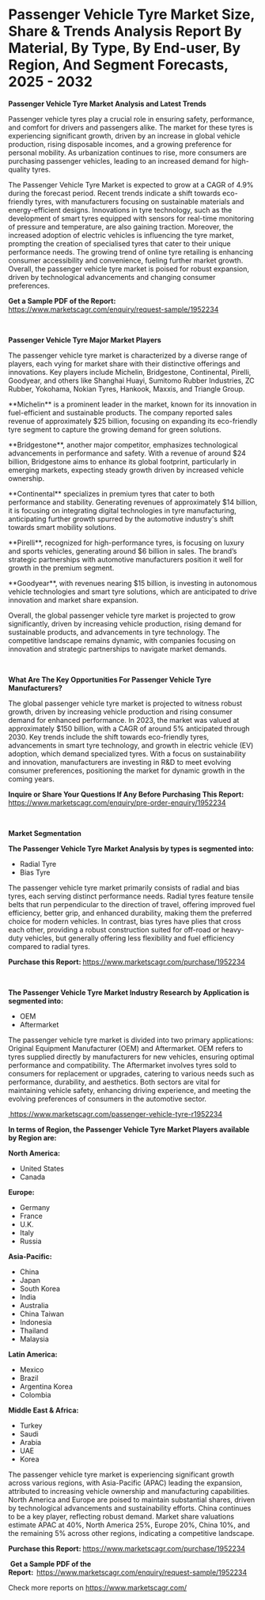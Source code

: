 <p><h1>Passenger Vehicle Tyre Market Size, Share & Trends Analysis Report By Material, By Type, By End-user, By Region, And Segment Forecasts, 2025 - 2032</h1></p><p><strong>Passenger Vehicle Tyre Market Analysis and Latest Trends</strong></p>
<p><p>Passenger vehicle tyres play a crucial role in ensuring safety, performance, and comfort for drivers and passengers alike. The market for these tyres is experiencing significant growth, driven by an increase in global vehicle production, rising disposable incomes, and a growing preference for personal mobility. As urbanization continues to rise, more consumers are purchasing passenger vehicles, leading to an increased demand for high-quality tyres.</p><p>The Passenger Vehicle Tyre Market is expected to grow at a CAGR of 4.9% during the forecast period. Recent trends indicate a shift towards eco-friendly tyres, with manufacturers focusing on sustainable materials and energy-efficient designs. Innovations in tyre technology, such as the development of smart tyres equipped with sensors for real-time monitoring of pressure and temperature, are also gaining traction. Moreover, the increased adoption of electric vehicles is influencing the tyre market, prompting the creation of specialised tyres that cater to their unique performance needs. The growing trend of online tyre retailing is enhancing consumer accessibility and convenience, fueling further market growth. Overall, the passenger vehicle tyre market is poised for robust expansion, driven by technological advancements and changing consumer preferences.</p></p>
<p><strong>Get a Sample PDF of the Report:&nbsp;</strong> <a href="https://www.marketscagr.com/enquiry/request-sample/1952234?utm_campaign=2468&utm_medium=2&utm_source=Github&utm_content=ia&utm_term=30032025&utm_id=passenger-vehicle-tyre">https://www.marketscagr.com/enquiry/request-sample/1952234</a></p>
<p>&nbsp;</p>
<p><strong>Passenger Vehicle Tyre Major Market Players</strong></p>
<p><p>The passenger vehicle tyre market is characterized by a diverse range of players, each vying for market share with their distinctive offerings and innovations. Key players include Michelin, Bridgestone, Continental, Pirelli, Goodyear, and others like Shanghai Huayi, Sumitomo Rubber Industries, ZC Rubber, Yokohama, Nokian Tyres, Hankook, Maxxis, and Triangle Group.</p><p>**Michelin** is a prominent leader in the market, known for its innovation in fuel-efficient and sustainable products. The company reported sales revenue of approximately $25 billion, focusing on expanding its eco-friendly tyre segment to capture the growing demand for green solutions.</p><p>**Bridgestone**, another major competitor, emphasizes technological advancements in performance and safety. With a revenue of around $24 billion, Bridgestone aims to enhance its global footprint, particularly in emerging markets, expecting steady growth driven by increased vehicle ownership.</p><p>**Continental** specializes in premium tyres that cater to both performance and stability. Generating revenues of approximately $14 billion, it is focusing on integrating digital technologies in tyre manufacturing, anticipating further growth spurred by the automotive industry's shift towards smart mobility solutions.</p><p>**Pirelli**, recognized for high-performance tyres, is focusing on luxury and sports vehicles, generating around $6 billion in sales. The brand’s strategic partnerships with automotive manufacturers position it well for growth in the premium segment.</p><p>**Goodyear**, with revenues nearing $15 billion, is investing in autonomous vehicle technologies and smart tyre solutions, which are anticipated to drive innovation and market share expansion.</p><p>Overall, the global passenger vehicle tyre market is projected to grow significantly, driven by increasing vehicle production, rising demand for sustainable products, and advancements in tyre technology. The competitive landscape remains dynamic, with companies focusing on innovation and strategic partnerships to navigate market demands.</p></p>
<p>&nbsp;</p>
<p><strong>What Are The Key Opportunities For Passenger Vehicle Tyre Manufacturers?</strong></p>
<p><p>The global passenger vehicle tyre market is projected to witness robust growth, driven by increasing vehicle production and rising consumer demand for enhanced performance. In 2023, the market was valued at approximately $150 billion, with a CAGR of around 5% anticipated through 2030. Key trends include the shift towards eco-friendly tyres, advancements in smart tyre technology, and growth in electric vehicle (EV) adoption, which demand specialized tyres. With a focus on sustainability and innovation, manufacturers are investing in R&D to meet evolving consumer preferences, positioning the market for dynamic growth in the coming years.</p></p>
<p><strong>Inquire or Share Your Questions If Any Before Purchasing This Report:</strong> <a href="https://www.marketscagr.com/enquiry/pre-order-enquiry/1952234?utm_campaign=2468&utm_medium=2&utm_source=Github&utm_content=ia&utm_term=30032025&utm_id=passenger-vehicle-tyre">https://www.marketscagr.com/enquiry/pre-order-enquiry/1952234</a></p>
<p>&nbsp;</p>
<p><strong>Market Segmentation</strong></p>
<p><strong>The Passenger Vehicle Tyre Market Analysis by types is segmented into:</strong></p>
<p><ul><li>Radial Tyre</li><li>Bias Tyre</li></ul></p>
<p><p>The passenger vehicle tyre market primarily consists of radial and bias tyres, each serving distinct performance needs. Radial tyres feature tensile belts that run perpendicular to the direction of travel, offering improved fuel efficiency, better grip, and enhanced durability, making them the preferred choice for modern vehicles. In contrast, bias tyres have plies that cross each other, providing a robust construction suited for off-road or heavy-duty vehicles, but generally offering less flexibility and fuel efficiency compared to radial tyres.</p></p>
<p><strong>Purchase this Report:&nbsp;</strong><a href="https://www.marketscagr.com/purchase/1952234?utm_campaign=2468&utm_medium=2&utm_source=Github&utm_content=ia&utm_term=30032025&utm_id=passenger-vehicle-tyre">https://www.marketscagr.com/purchase/1952234</a></p>
<p>&nbsp;</p>
<p><strong>The Passenger Vehicle Tyre Market Industry Research by Application is segmented into:</strong></p>
<p><ul><li>OEM</li><li>Aftermarket</li></ul></p>
<p><p>The passenger vehicle tyre market is divided into two primary applications: Original Equipment Manufacturer (OEM) and Aftermarket. OEM refers to tyres supplied directly by manufacturers for new vehicles, ensuring optimal performance and compatibility. The Aftermarket involves tyres sold to consumers for replacement or upgrades, catering to various needs such as performance, durability, and aesthetics. Both sectors are vital for maintaining vehicle safety, enhancing driving experience, and meeting the evolving preferences of consumers in the automotive sector.</p></p>
<p><a href="https://www.marketscagr.com/passenger-vehicle-tyre-r1952234?utm_campaign=2468&utm_medium=2&utm_source=Github&utm_content=ia&utm_term=30032025&utm_id=passenger-vehicle-tyre">&nbsp;https://www.marketscagr.com/passenger-vehicle-tyre-r1952234</a></p>
<p><strong>In terms of Region, the Passenger Vehicle Tyre Market Players available by Region are:</strong></p>
<p>
    <p> <strong> North America: </strong>
        <ul>
            <li>United States</li>
            <li>Canada</li>
        </ul>
        </p> 
    <p> <strong> Europe: </strong>
        <ul>
            <li>Germany</li>
            <li>France</li>
            <li>U.K.</li>
            <li>Italy</li>
            <li>Russia</li>
        </ul>
        </p> 
    <p> <strong> Asia-Pacific: </strong>
        <ul>
            <li>China</li>
            <li>Japan</li>
            <li>South Korea</li>
            <li>India</li>
            <li>Australia</li>
            <li>China Taiwan</li>
            <li>Indonesia</li>
            <li>Thailand</li>
            <li>Malaysia</li>
        </ul>
        </p> 
    <p> <strong> Latin America: </strong>
        <ul>
            <li>Mexico</li>
            <li>Brazil</li>
            <li>Argentina Korea</li>
            <li>Colombia</li>
        </ul>
        </p> 
    <p> <strong> Middle East & Africa: </strong>
        <ul>
            <li>Turkey</li>
            <li>Saudi</li>
            <li>Arabia</li>
            <li>UAE</li>
            <li>Korea</li>
        </ul>
    </p>
    </p>
<p><p>The passenger vehicle tyre market is experiencing significant growth across various regions, with Asia-Pacific (APAC) leading the expansion, attributed to increasing vehicle ownership and manufacturing capabilities. North America and Europe are poised to maintain substantial shares, driven by technological advancements and sustainability efforts. China continues to be a key player, reflecting robust demand. Market share valuations estimate APAC at 40%, North America 25%, Europe 20%, China 10%, and the remaining 5% across other regions, indicating a competitive landscape.</p></p>
<p><strong>Purchase this Report: </strong><a href="https://www.marketscagr.com/purchase/1952234?utm_campaign=2468&utm_medium=2&utm_source=Github&utm_content=ia&utm_term=30032025&utm_id=passenger-vehicle-tyre">https://www.marketscagr.com/purchase/1952234</a></p>
<p>&nbsp;<strong>Get a Sample PDF of the Report:&nbsp;&nbsp;</strong><a href="https://www.marketscagr.com/enquiry/request-sample/1952234?utm_campaign=2468&utm_medium=2&utm_source=Github&utm_content=ia&utm_term=30032025&utm_id=passenger-vehicle-tyre">https://www.marketscagr.com/enquiry/request-sample/1952234</a></p>
<p><strong></strong></p>
<p>Check more reports on <a href="https://www.marketscagr.com/?utm_campaign=2468&utm_medium=2&utm_source=Github&utm_content=ia&utm_term=30032025&utm_id=passenger-vehicle-tyre">https://www.marketscagr.com/</a></p>